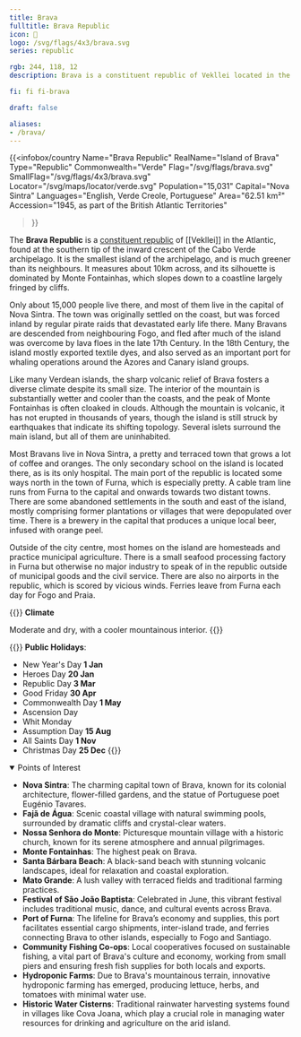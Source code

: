 ```yaml
---
title: Brava
fulltitle: Brava Republic
icon: 🌳
logo: /svg/flags/4x3/brava.svg
series: republic

rgb: 244, 118, 12
description: Brava is a constituent republic of Vekllei located in the Cabo Verde archipelago off the coast of West Africa.

fi: fi fi-brava

draft: false

aliases:
- /brava/
---
```

{{<infobox/country
	 Name="Brava Republic"
	 RealName="Island of Brava"
	 Type="Republic"
	 Commonwealth="Verde"
	 Flag="/svg/flags/brava.svg"
	 SmallFlag="/svg/flags/4x3/brava.svg"
	 Locator="/svg/maps/locator/verde.svg"
	 Population="15,031"
	 Capital="Nova Sintra"
	 Languages="English, Verde Creole, Portuguese"
	 Area="62.51 km²"
	 Accession="1945, as part of the British Atlantic Territories"
 >}}

The <span class="fi fi-brava"></span> **Brava Republic** is a [constituent republic](/republics/) of [[Vekllei]] in the Atlantic, found at the southern tip of the inward crescent of the Cabo Verde archipelago. It is the smallest island of the archipelago, and is much greener than its neighbours. It measures about 10km across, and its silhouette is dominated by Monte Fontainhas, which slopes down to a coastline largely fringed by cliffs.

Only about 15,000 people live there, and most of them live in the capital of Nova Sintra. The town was originally settled on the coast, but was forced inland by regular pirate raids that devastated early life there. Many Bravans are descended from neighbouring Fogo, and fled after much of the island was overcome by lava floes in the late 17th Century. In the 18th Century, the island mostly exported textile dyes, and also served as an important port for whaling operations around the Azores and Canary island groups.

Like many Verdean islands, the sharp volcanic relief of Brava fosters a diverse climate despite its small size. The interior of the mountain is substantially wetter and cooler than the coasts, and the peak of Monte Fontainhas is often cloaked in clouds. Although the mountain is volcanic, it has not erupted in thousands of years, though the island is still struck by earthquakes that indicate its shifting topology. Several islets surround the main island, but all of them are uninhabited.

Most Bravans live in Nova Sintra, a pretty and terraced town that grows a lot of coffee and oranges. The only secondary school on the island is located there, as is its only hospital. The main port of the republic is located some ways north in the town of Furna, which is especially pretty. A cable tram line runs from Furna to the capital and onwards towards two distant towns. There are some abandoned settlements in the south and east of the island, mostly comprising former plantations or villages that were depopulated over time. There is a brewery in the capital that produces a unique local beer, infused with orange peel.

Outside of the city centre, most homes on the island are homesteads and practice municipal agriculture. There is a small seafood processing factory in Furna but otherwise no major industry to speak of in the republic outside of municipal goods and the civil service. There are also no airports in the republic, which is scored by vicious winds. Ferries leave from Furna each day for Fogo and Praia.

{{<note table>}}
**Climate**

Moderate and dry, with a cooler mountainous interior.
{{</note>}}

{{<note table>}}
**Public Holidays**:

* New Year's Day **1 Jan**
* Heroes Day **20 Jan**
* Republic Day **3 Mar**
* Good Friday **30 Apr**
* Commonwealth Day **1 May**
* Ascension Day
* Whit Monday
* Assumption Day **15 Aug**
* All Saints Day **1 Nov**
* Christmas Day **25 Dec**
{{</note>}}

<details open>
<summary>Points of Interest</summary>

- **Nova Sintra**: The charming capital town of Brava, known for its colonial architecture, flower-filled gardens, and the statue of Portuguese poet Eugénio Tavares.
- **Fajã de Água**: Scenic coastal village with natural swimming pools, surrounded by dramatic cliffs and crystal-clear waters.
- **Nossa Senhora do Monte**: Picturesque mountain village with a historic church, known for its serene atmosphere and annual pilgrimages.
- **Monte Fontainhas**: The highest peak on Brava.
- **Santa Bárbara Beach**: A black-sand beach with stunning volcanic landscapes, ideal for relaxation and coastal exploration.
- **Mato Grande**: A lush valley with terraced fields and traditional farming practices.
- **Festival of São João Baptista**: Celebrated in June, this vibrant festival includes traditional music, dance, and cultural events across Brava.
- **Port of Furna**: The lifeline for Brava’s economy and supplies, this port facilitates essential cargo shipments, inter-island trade, and ferries connecting Brava to other islands, especially to Fogo and Santiago.
- **Community Fishing Co-ops**: Local cooperatives focused on sustainable fishing, a vital part of Brava's culture and economy, working from small piers and ensuring fresh fish supplies for both locals and exports.
- **Hydroponic Farms**: Due to Brava's mountainous terrain, innovative hydroponic farming has emerged, producing lettuce, herbs, and tomatoes with minimal water use.
- **Historic Water Cisterns**: Traditional rainwater harvesting systems found in villages like Cova Joana, which play a crucial role in managing water resources for drinking and agriculture on the arid island.
</details>

